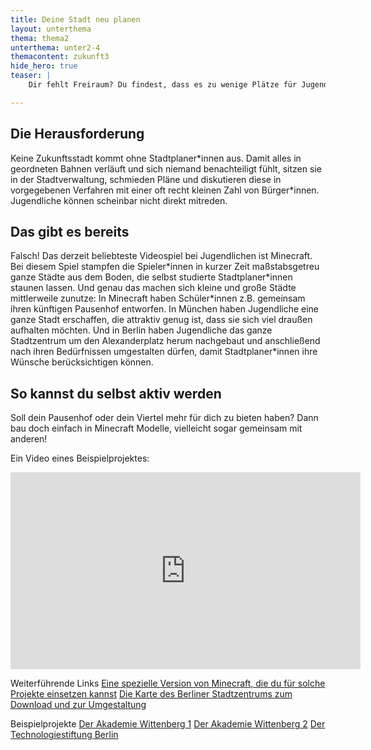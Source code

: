 ```yaml
---
title: Deine Stadt neu planen
layout: unterthema
thema: thema2
unterthema: unter2-4
themacontent: zukunft3
hide_hero: true
teaser: |
    Dir fehlt Freiraum? Du findest, dass es zu wenige Plätze für Jugendliche gibt? Dann plan deine Stadt einfach um und werde aktiv!

---
```


## Die Herausforderung
Keine Zukunftsstadt kommt ohne Stadtplaner\*innen aus. Damit alles in geordneten Bahnen verläuft und sich niemand benachteiligt fühlt, sitzen sie in der Stadtverwaltung, schmieden Pläne und diskutieren diese in vorgegebenen Verfahren mit einer oft recht kleinen Zahl von Bürger\*innen. Jugendliche können scheinbar nicht direkt mitreden.

## Das gibt es bereits
Falsch! Das derzeit beliebteste Videospiel bei Jugendlichen ist Minecraft. Bei diesem Spiel stampfen die Spieler\*innen in kurzer Zeit maßstabsgetreu ganze Städte aus dem Boden, die selbst studierte Stadtplaner\*innen staunen lassen. Und genau das machen sich kleine und große Städte mittlerweile zunutze: In Minecraft haben Schüler\*innen z.B. gemeinsam ihren künftigen Pausenhof entworfen. In München haben Jugendliche eine ganze Stadt erschaffen, die attraktiv genug ist, dass sie sich viel draußen aufhalten möchten. Und in Berlin haben Jugendliche das ganze Stadtzentrum um den Alexanderplatz herum nachgebaut und anschließend nach ihren Bedürfnissen umgestalten dürfen, damit Stadtplaner\*innen ihre Wünsche berücksichtigen können.

## So kannst du selbst aktiv werden
Soll dein Pausenhof oder dein Viertel mehr für dich zu bieten haben? Dann bau doch einfach in Minecraft Modelle, vielleicht sogar gemeinsam mit anderen!

Ein Video eines Beispielprojektes:
<div class="video"><iframe width="560" height="315" src="https://www.youtube-nocookie.com/embed/u9Qt4HtgfA4" frameborder="0" allow="accelerometer; autoplay; encrypted-media; gyroscope; picture-in-picture" allowfullscreen></iframe></div>

<p class="link-list">
    <span class="link-list-headline">Weiterführende Links</span>
        <a class="external-link" href="https://education.minecraft.net/" target="_blank">Eine spezielle Version von Minecraft, die du für solche Projekte einsetzen kannst</a>
        <a class="external-link" href="https://www.technologiestiftung-berlin.de/de/projekte/projekt/minecraft/" target="_blank">Die Karte des Berliner Stadtzentrums zum Download und zur Umgestaltung</a>
</p>
<p class="link-list">
    <span class="link-list-headline">Beispielprojekte</span>
        <a class="external-link" href="https://junge-akademie-wittenberg.de/bericht/mineschool-unser-schulhof-minecraft" target="_blank">Der Akademie Wittenberg 1</a>
        <a class="external-link" href="https://junge-akademie-wittenberg.de/sites/default/files/publikationen/thiel_mc_epartizipation_et.pdf" target="_blank">Der Akademie Wittenberg 2</a>
        <a class="external-link" href="https://www.technologiestiftung-berlin.de/de/blog/tueroeffner-berlin-minecraft/" target="_blank">Der Technologiestiftung Berlin</a>
</p>